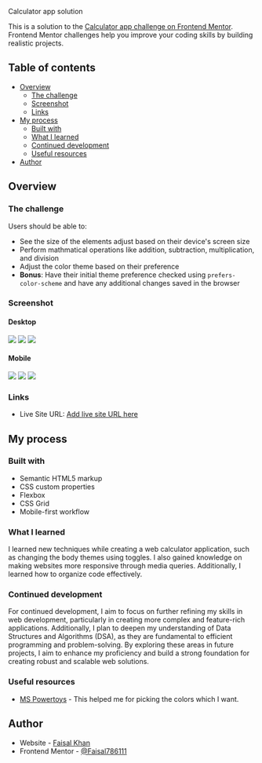   Calculator app solution

This is a solution to the [Calculator app challenge on Frontend Mentor](https://www.frontendmentor.io/challenges/calculator-app-9lteq5N29). Frontend Mentor challenges help you improve your coding skills by building realistic projects. 

## Table of contents

- [Overview](#overview)
  - [The challenge](#the-challenge)
  - [Screenshot](#screenshot)
  - [Links](#links)
- [My process](#my-process)
  - [Built with](#built-with)
  - [What I learned](#what-i-learned)
  - [Continued development](#continued-development)
  - [Useful resources](#useful-resources)
- [Author](#author)

## Overview

### The challenge

Users should be able to:

- See the size of the elements adjust based on their device's screen size
- Perform mathmatical operations like addition, subtraction, multiplication, and division
- Adjust the color theme based on their preference
- **Bonus**: Have their initial theme preference checked using `prefers-color-scheme` and have any additional changes saved in the browser

### Screenshot

#### Desktop
![](./screenshots/desktop-theme1.PNG)
![](./screenshots/desktop-theme2.PNG)
![](./screenshots/desktop-theme3.PNG)

#### Mobile
![](./screenshots/mobile-theme1.PNG)
![](./screenshots/mobile-theme2.PNG)
![](./screenshots/mobile-theme3.PNG)



### Links

- Live Site URL: [Add live site URL here](https://your-live-site-url.com)

## My process

### Built with

- Semantic HTML5 markup
- CSS custom properties
- Flexbox
- CSS Grid
- Mobile-first workflow

### What I learned

I learned new techniques while creating a web calculator application, such as changing the body themes using toggles. I also gained knowledge on making websites more responsive through media queries. Additionally, I learned how to organize code effectively.

### Continued development

For continued development, I aim to focus on further refining my skills in web development, particularly in creating more complex and feature-rich applications. Additionally, I plan to deepen my understanding of Data Structures and Algorithms (DSA), as they are fundamental to efficient programming and problem-solving. By exploring these areas in future projects, I aim to enhance my proficiency and build a strong foundation for creating robust and scalable web solutions.


### Useful resources

- [MS Powertoys](https://learn.microsoft.com/en-us/windows/powertoys/) - This helped me for picking the colors which I want. 


## Author

- Website - [Faisal Khan](https://www.your-site.com)
- Frontend Mentor - [@Faisal786111](https://www.frontendmentor.io/profile/Faisal786111)
